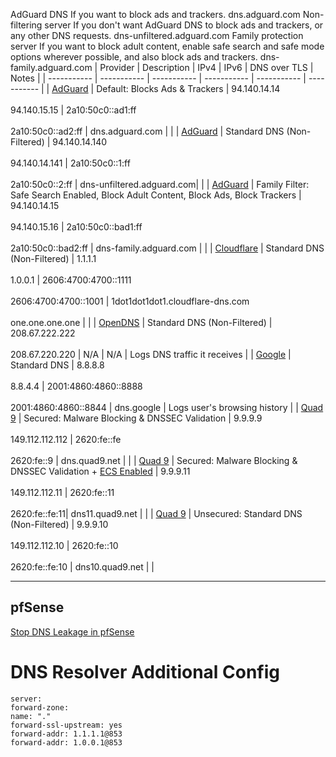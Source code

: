 AdGuard DNS
If you want to block ads and trackers.
dns.adguard.com
Non-filtering server
If you don't want AdGuard DNS to block ads and trackers, or any other DNS requests.
dns-unfiltered.adguard.com
Family protection server
If you want to block adult content, enable safe search and safe mode options wherever possible, and also block ads and trackers.
dns-family.adguard.com
| Provider | Description | IPv4 | IPv6 | DNS over TLS | Notes |
| ----------- | ----------- | ----------- | ----------- | ----------- | ----------- |
| [AdGuard](https://adguard-dns.io/en/public-dns.html) | Default: Blocks Ads & Trackers | 94.140.14.14 <br><br> 94.140.15.15 | 2a10:50c0::ad1:ff <br><br> 2a10:50c0::ad2:ff | dns.adguard.com | |
| [AdGuard](https://adguard-dns.io/en/public-dns.html) | Standard DNS (Non-Filtered) | 94.140.14.140 <br><br> 94.140.14.141 | 2a10:50c0::1:ff <br><br> 2a10:50c0::2:ff | dns-unfiltered.adguard.com| |
| [AdGuard](https://adguard-dns.io/en/public-dns.html) | Family Filter: Safe Search Enabled, Block Adult Content, Block Ads, Block Trackers | 94.140.14.15 <br><br> 94.140.15.16 | 2a10:50c0::bad1:ff <br><br> 2a10:50c0::bad2:ff | dns-family.adguard.com | |
| [Cloudflare](https://developers.cloudflare.com/1.1.1.1/setup/router/) | Standard DNS (Non-Filtered) | 1.1.1.1 <br><br> 1.0.0.1 | 2606:4700:4700::1111 <br><br> 2606:4700:4700::1001 | 1dot1dot1dot1.cloudflare-dns.com <br><br> one.one.one.one | |
| [OpenDNS](https://www.opendns.com/) | Standard DNS (Non-Filtered) | 208.67.222.222 <br><br> 208.67.220.220 | N/A | N/A | Logs DNS traffic it receives |
| [Google](https://developers.google.com/speed/public-dns/docs/using) | Standard DNS | 8.8.8.8 <br><br> 8.8.4.4 | 2001:4860:4860::8888 <br><br> 2001:4860:4860::8844 | dns.google | Logs user's browsing history |
| [Quad 9](https://www.quad9.net/service/service-addresses-and-features) | Secured: Malware Blocking & DNSSEC Validation | 9.9.9.9 <br><br> 149.112.112.112 | 2620:fe::fe <br><br> 2620:fe::9 | dns.quad9.net |  |
| [Quad 9](https://www.quad9.net/service/service-addresses-and-features) | Secured: Malware Blocking & DNSSEC Validation + [ECS Enabled](https://www.quad9.net/support/faq#edns) | 9.9.9.11 <br><br> 149.112.112.11 | 2620:fe::11 <br><br> 2620:fe::fe:11| dns11.quad9.net |  |
| [Quad 9](https://www.quad9.net/service/service-addresses-and-features) | Unsecured: Standard DNS (Non-Filtered) | 9.9.9.10 <br><br> 149.112.112.10 | 2620:fe::10 <br><br> 2620:fe::fe:10 | dns10.quad9.net |  |

***
## pfSense
[Stop DNS Leakage in pfSense](http://blog.zencoffee.org/2018/04/stopping-dns-leakage-with-pfsense/)
# DNS Resolver Additional Config
```
server:
forward-zone:
name: "."
forward-ssl-upstream: yes
forward-addr: 1.1.1.1@853
forward-addr: 1.0.0.1@853
```
